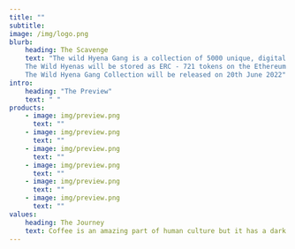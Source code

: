 ```yaml
---
title: ""
subtitle: 
image: /img/logo.png
blurb:
    heading: The Scavenge
    text: "The wild Hyena Gang is a collection of 5000 unique, digital NFT collectibles that represent the community through ownership.
    The Wild Hyenas will be stored as ERC - 721 tokens on the Ethereum blockchain. 
    The Wild Hyena Gang Collection will be released on 20th June 2022"
intro:
    heading: "The Preview"
    text: " "
products:
    - image: img/preview.png
      text: ""
    - image: img/preview.png
      text: ""
    - image: img/preview.png
      text: ""
    - image: img/preview.png
      text: ""
    - image: img/preview.png
      text: ""
    - image: img/preview.png
      text: ""
values:
    heading: The Journey
    text: Coffee is an amazing part of human culture but it has a dark side too – one of colonialism and mindless abuse of natural resources and human lives. We want to turn this around and return the coffee trade to the drink’s exhilarating, empowering and unifying nature.
---
```

